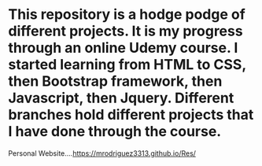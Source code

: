 # This repository is a hodge podge of different projects. It is my progress through an online Udemy course. I started learning from HTML to CSS, then Bootstrap framework, then Javascript, then Jquery. Different branches hold different projects that I have done through the course.
Personal Website....https://mrodriguez3313.github.io/Res/
